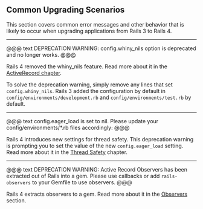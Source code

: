 ## Common Upgrading Scenarios

This section covers common error messages and other behavior that is likely to
occur when upgrading applications from Rails 3 to Rails 4.

---

@@@ text
DEPRECATION WARNING: config.whiny_nils option is deprecated
and no longer works.
@@@

Rails 4 removed the whiny_nils feature. Read more about it in the [ActiveRecord
chapter](#whiny-nils).

To solve the deprecation warning, simply remove any lines that set
`config.whiny_nils`. Rails 3 added the configuration by default in
`config/environments/development.rb` and `config/environments/test.rb` by
default.

---

@@@ text
config.eager_load is set to nil. Please update your
config/environments/*.rb files accordingly:
@@@

Rails 4 introduces new settings for thread safety. This deprecation warning is
prompting you to set the value of the new `config.eager_load` setting. Read
more about it in the [Thread Safety](#thread-safety) chapter.

---

@@@ text
DEPRECATION WARNING: Active Record Observers has been extracted out of Rails
into a gem.  Please use callbacks or add `rails-observers` to your Gemfile to
use observers.
@@@

Rails 4 extracts observers to a gem. Read more about it in the
[Observers](#observers) section.
